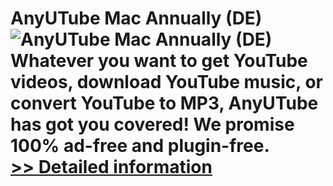# AnyUTube Mac Annually (DE)<br />![AnyUTube Mac Annually (DE)](https://mycommerce.akamaized.net/api/pimages/P300788878/BIG/300788878.PNG)<br />Whatever you want to get YouTube videos, download YouTube music, or convert YouTube to MP3, AnyUTube has got you covered! We promise 100% ad-free and plugin-free.<br />[>> Detailed information](https://secure.shareit.com/shareit/product.html?productid=300788878&affiliateid=200057808)